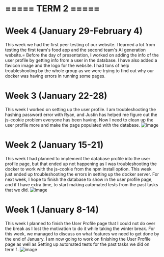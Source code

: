 # ===== TERM 2 =====
# Week 4 (January 29-February 4)
This week we had the first peer testing of our website. I learned a lot from testing the first team's food app and the second team's AI generation website.= Before the day of presentation, I worked on adding the info of the user profile by getting info from a user in the database. I have also added a favicon image and the logo for the website. I had tons of help troubleshooting by the whole group as we were trying to find out why our docker was having errors in running some pages.
# Week 3 (January 22-28)
This week I worked on setting up the user profile. I am troubleshooting the hashing password error with Ryan, and Justin has helped me figure out the js-cookie problem everyone has been having. Now I need to clean up the user profile more and make the page populated with the database.
![image](https://github.com/COSC-499-W2023/year-long-project-team-11/assets/60246855/743b7bb2-ae9e-41a2-8b9f-e15bba932beb)

# Week 2 (January 15-21)
This week I had planned to implement the database profile into the user profile page, but that ended up not happening as I was troubleshooting the docker to work with the js-cookie from the npm install option. This week just ended up troubleshooting the errors in setting up the docker server. For next week, I hope to finish the database to show in the user profile page, and if I have extra time, to start making automated tests from the past tasks that we did.
![image](https://github.com/COSC-499-W2023/year-long-project-team-11/assets/60246855/f3244fbc-8c1a-4c58-9be6-6494492123ee)

# Week 1 (January 8-14)
This week I planned to finish the User Profile page that I could not do over the break as I lost the motivation to do it while taking the winter break. For this week, we managed to discuss on what features we need to get done by the end of January. I am now going to work on finishing the User Profile page as well as Setting up automated tests for the past tasks we did on term 1.
![image](https://github.com/COSC-499-W2023/year-long-project-team-11/assets/60246855/aed587e8-80ea-4477-9b8d-b07c57c596e8)



